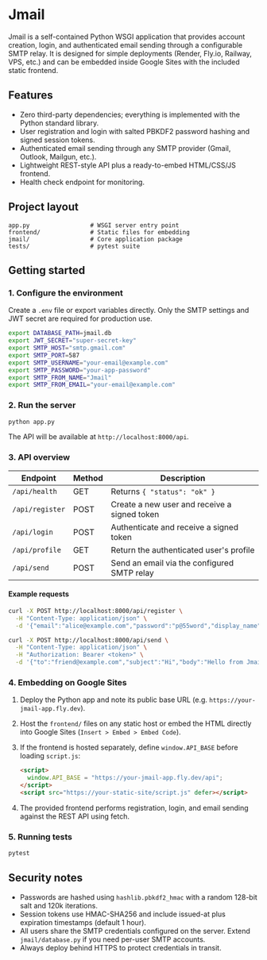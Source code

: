 # Jmail

Jmail is a self-contained Python WSGI application that provides account creation, login, and authenticated email sending through a configurable SMTP relay. It is designed for simple deployments (Render, Fly.io, Railway, VPS, etc.) and can be embedded inside Google Sites with the included static frontend.

## Features

- Zero third-party dependencies; everything is implemented with the Python standard library.
- User registration and login with salted PBKDF2 password hashing and signed session tokens.
- Authenticated email sending through any SMTP provider (Gmail, Outlook, Mailgun, etc.).
- Lightweight REST-style API plus a ready-to-embed HTML/CSS/JS frontend.
- Health check endpoint for monitoring.

## Project layout

```
app.py                 # WSGI server entry point
frontend/              # Static files for embedding
jmail/                 # Core application package
tests/                 # pytest suite
```

## Getting started

### 1. Configure the environment

Create a `.env` file or export variables directly. Only the SMTP settings and JWT secret are required for production use.

```bash
export DATABASE_PATH=jmail.db
export JWT_SECRET="super-secret-key"
export SMTP_HOST="smtp.gmail.com"
export SMTP_PORT=587
export SMTP_USERNAME="your-email@example.com"
export SMTP_PASSWORD="your-app-password"
export SMTP_FROM_NAME="Jmail"
export SMTP_FROM_EMAIL="your-email@example.com"
```

### 2. Run the server

```bash
python app.py
```

The API will be available at `http://localhost:8000/api`.

### 3. API overview

| Endpoint | Method | Description |
| --- | --- | --- |
| `/api/health` | GET | Returns `{ "status": "ok" }` |
| `/api/register` | POST | Create a new user and receive a signed token |
| `/api/login` | POST | Authenticate and receive a signed token |
| `/api/profile` | GET | Return the authenticated user's profile |
| `/api/send` | POST | Send an email via the configured SMTP relay |

#### Example requests

```bash
curl -X POST http://localhost:8000/api/register \
  -H "Content-Type: application/json" \
  -d '{"email":"alice@example.com","password":"p@55word","display_name":"Alice"}'
```

```bash
curl -X POST http://localhost:8000/api/send \
  -H "Content-Type: application/json" \
  -H "Authorization: Bearer <token>" \
  -d '{"to":"friend@example.com","subject":"Hi","body":"Hello from Jmail!"}'
```

### 4. Embedding on Google Sites

1. Deploy the Python app and note its public base URL (e.g. `https://your-jmail-app.fly.dev`).
2. Host the `frontend/` files on any static host or embed the HTML directly into Google Sites (`Insert > Embed > Embed Code`).
3. If the frontend is hosted separately, define `window.API_BASE` before loading `script.js`:

   ```html
   <script>
     window.API_BASE = "https://your-jmail-app.fly.dev/api";
   </script>
   <script src="https://your-static-site/script.js" defer></script>
   ```

4. The provided frontend performs registration, login, and email sending against the REST API using fetch.

### 5. Running tests

```bash
pytest
```

## Security notes

- Passwords are hashed using `hashlib.pbkdf2_hmac` with a random 128-bit salt and 120k iterations.
- Session tokens use HMAC-SHA256 and include issued-at plus expiration timestamps (default 1 hour).
- All users share the SMTP credentials configured on the server. Extend `jmail/database.py` if you need per-user SMTP accounts.
- Always deploy behind HTTPS to protect credentials in transit.
